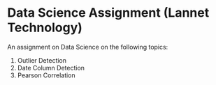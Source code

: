 # Data Science Assignment (Lannet Technology)
An assignment on Data Science on the following topics:
1. Outlier Detection
2. Date Column Detection
3. Pearson Correlation
